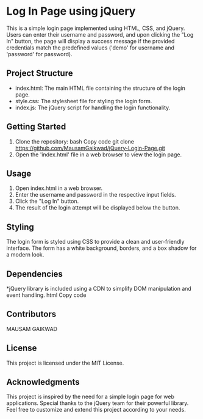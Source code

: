 # Log In Page using jQuery
This is a simple login page implemented using HTML, CSS, and jQuery. Users can enter their username and password, and upon clicking the "Log In" button, the page will display a success message if the provided credentials match the predefined values ('demo' for username and 'password' for password).

## Project Structure
* index.html: The main HTML file containing the structure of the login page.
* style.css: The stylesheet file for styling the login form.
* index.js: The jQuery script for handling the login functionality.
## Getting Started
1. Clone the repository:
 bash
Copy code
git clone https://github.com/MausamGaikwad/jQuery-Login-Page.git
2. Open the 'index.html' file in a web browser to view the login page.

## Usage
1. Open index.html in a web browser.
2. Enter the username and password in the respective input fields.
3. Click the "Log In" button.
4. The result of the login attempt will be displayed below the button.

## Styling
The login form is styled using CSS to provide a clean and user-friendly interface. The form has a white background, borders, and a box shadow for a modern look.

## Dependencies
*jQuery library is included using a CDN to simplify DOM manipulation and event handling.
html
 Copy code
<script src="https://ajax.googleapis.com/ajax/libs/jquery/3.7.1/jquery.min.js"></script>

## Contributors
MAUSAM GAIKWAD

## License
This project is licensed under the MIT License.

## Acknowledgments
This project is inspired by the need for a simple login page for web applications.
Special thanks to the jQuery team for their powerful library.
Feel free to customize and extend this project according to your needs.
